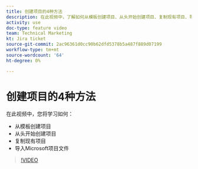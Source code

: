 ```yaml
---
title: 创建项目的4种方法
description: 在此视频中，了解如何从模板创建项目、从头开始创建项目、复制现有项目、导入Microsoft项目文件
activity: use
doc-type: feature video
team: Technical Marketing
kt: Jira ticket
source-git-commit: 2ac96361d0cc90b62dfd5378b5a487f889d07199
workflow-type: tm+mt
source-wordcount: '64'
ht-degree: 0%

---
```


# 创建项目的4种方法

在此视频中，您将学习如何：

* 从模板创建项目
* 从头开始创建项目
* 复制现有项目
* 导入Microsoft项目文件

>[!VIDEO](https://video.tv.adobe.com/v/335084/?quality=12)